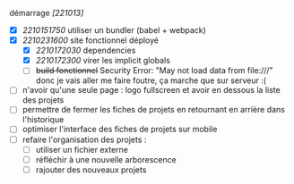 démarrage *[221013]*
- [X] *2210151750* utiliser un bundler (babel + webpack)
- [X] *2210231600* site fonctionnel déployé
  - [X] *2210172030* dependencies
  - [X] *2210172300* virer les implicit globals
  - [ ] ~~build fonctionnel~~ Security Error: "May not load data from file:///" donc je vais aller me faire foutre, ça marche que sur serveur :(
- [ ] n'avoir qu'une seule page : logo fullscreen et avoir en dessous la liste des projets
- [ ] permettre de fermer les fiches de projets en retournant en arrière dans l'historique
- [ ] optimiser l'interface des fiches de projets sur mobile
- [ ] refaire l'organisation des projets :
  - [ ] utiliser un fichier externe
  - [ ] réfléchir à une nouvelle arborescence
  - [ ] rajouter des nouveaux projets